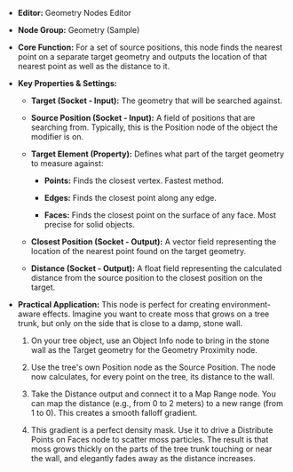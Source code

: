 - **Editor:** Geometry Nodes Editor
    
- **Node Group:** Geometry (Sample)
    
- **Core Function:** For a set of source positions, this node finds the nearest point on a separate target geometry and outputs the location of that nearest point as well as the distance to it.
    
- **Key Properties & Settings:**
    
    - **Target (Socket - Input):** The geometry that will be searched against.
        
    - **Source Position (Socket - Input):** A field of positions that are searching from. Typically, this is the Position node of the object the modifier is on.
        
    - **Target Element (Property):** Defines what part of the target geometry to measure against:
        
        - **Points:** Finds the closest vertex. Fastest method.
            
        - **Edges:** Finds the closest point along any edge.
            
        - **Faces:** Finds the closest point on the surface of any face. Most precise for solid objects.
            
    - **Closest Position (Socket - Output):** A vector field representing the location of the nearest point found on the target geometry.
        
    - **Distance (Socket - Output):** A float field representing the calculated distance from the source position to the closest position on the target.
        
- **Practical Application:** This node is perfect for creating environment-aware effects. Imagine you want to create moss that grows on a tree trunk, but only on the side that is close to a damp, stone wall.
    
    1. On your tree object, use an Object Info node to bring in the stone wall as the Target geometry for the Geometry Proximity node.
        
    2. Use the tree's own Position node as the Source Position. The node now calculates, for every point on the tree, its distance to the wall.
        
    3. Take the Distance output and connect it to a Map Range node. You can map the distance (e.g., from 0 to 2 meters) to a new range (from 1 to 0). This creates a smooth falloff gradient.
        
    4. This gradient is a perfect density mask. Use it to drive a Distribute Points on Faces node to scatter moss particles. The result is that moss grows thickly on the parts of the tree trunk touching or near the wall, and elegantly fades away as the distance increases.